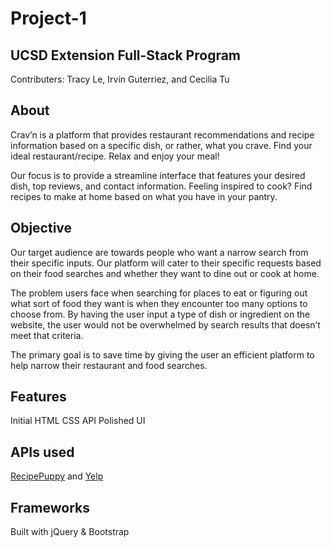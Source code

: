 # Project-1
## UCSD Extension Full-Stack Program

Contributers: Tracy Le, Irvin Guterriez, and Cecilia Tu

## About
Crav’n is a platform that provides restaurant recommendations and recipe information based on a specific dish, or rather, what you crave.
Find your ideal restaurant/recipe.
Relax and enjoy your meal!

Our focus is to provide a streamline interface that features your desired dish, top reviews, and contact information.
Feeling inspired to cook? Find recipes to make at home based on what you have in your pantry.

## Objective 
Our target audience are towards people who want a narrow search from their specific inputs. Our platform will cater to their specific requests based on their food searches and whether they want to dine out or cook at home. 

The problem users face when searching for places to eat or figuring out what sort of food they want is when they encounter too many options to choose from. By having the user input a type of dish or ingredient on the website, the user would not be overwhelmed by search results that doesn’t meet that criteria. 

The primary goal is to save time by giving the user an efficient platform to help narrow their restaurant and food searches. 

## Features
Initial HTML
CSS
API
Polished UI
## APIs used
[RecipePuppy](http://www.recipepuppy.com/api/?q=) and
[Yelp](https://api.yelp.com/v3/businesses/search)
## Frameworks
Built with jQuery & Bootstrap
